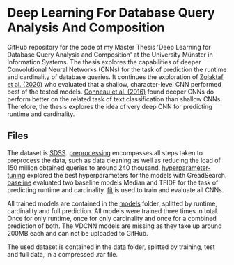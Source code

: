 # Deep Learning For Database Query Analysis And Composition
GitHub repository for the code of my Master Thesis 'Deep Learning for Database Query Analysis and Composition' at the University Münster in Information Systems. The thesis explores the capabilities of deeper Convolutional Neural Networks (CNNs) for the task of prediction the runtime and cardinality of database queries. It continues the exploration of [Zolaktaf et al. (2020)](https://dl.acm.org/doi/10.1145/3318464.3380602) who evaluated that a shallow, character-level CNN performed best of the tested models. [Conneau et al. (2016)](https://arxiv.org/abs/1606.01781) found deeper CNNs do perform better on the related task of text classification than shallow CNNs. Therefore, the thesis explores the idea of very deep CNN for predicting runtime and cardinality.

## Files
The dataset is [SDSS](https://www.sdss.org/). [preprocessing](/preprocessing.ipynb) encompasses all steps taken to preprocess the data, such as data cleaning as well as reducing the load of 150 million obtained queries to around 240 thousand. [hyperparameter-tuning](/hyperparameter-tuning.ipynb) explored the best hyperparameters for the models with GreadSearch. [baseline](/baseline.ipynb) evaluated two baseline models Median and TFIDF for the task of predicting runtime and cardinality. [fit](/fit.ipynb) is used to train and evaluate all CNNs.

All trained models are contained in the [models](/models) folder, splitted by runtime, cardinality and full prediction. All models were trained three times in total. Once for only runtime, once for only cardinality and once for a combined prediction of both. The VDCNN models are missing as they take up around 200MB each and can not be uploaded to GitHub.

The used dataset is contained in the [data](/data) folder, splitted by training, test and full data, in a compressed .rar file.
